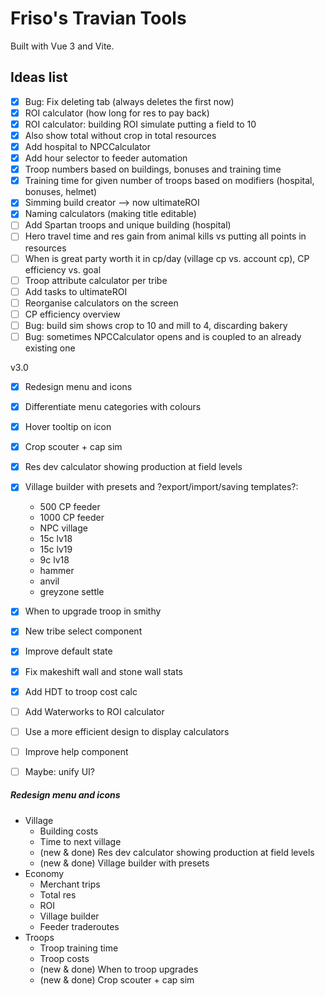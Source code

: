 # Friso's Travian Tools

Built with Vue 3 and Vite.

## Ideas list

- [x] Bug: Fix deleting tab (always deletes the first now)
- [x] ROI calculator (how long for res to pay back)
- [x] ROI calculator: building ROI simulate putting a field to 10
- [x] Also show total without crop in total resources
- [x] Add hospital to NPCCalculator
- [x] Add hour selector to feeder automation
- [x] Troop numbers based on buildings, bonuses and training time
- [x] Training time for given number of troops based on modifiers (hospital, bonuses, helmet)
- [x] Simming build creator --> now ultimateROI
- [x] Naming calculators (making title editable)
- [ ] Add Spartan troops and unique building (hospital)
- [ ] Hero travel time and res gain from animal kills vs putting all points in resources
- [ ] When is great party worth it in cp/day (village cp vs. account cp), CP efficiency vs. goal
- [ ] Troop attribute calculator per tribe
- [ ] Add tasks to ultimateROI
- [ ] Reorganise calculators on the screen
- [ ] CP efficiency overview
- [ ] Bug: build sim shows crop to 10 and mill to 4, discarding bakery
- [ ] Bug: sometimes NPCCalculator opens and is coupled to an already existing one

v3.0
- [X] Redesign menu and icons
- [X] Differentiate menu categories with colours
- [X] Hover tooltip on icon
- [X] Crop scouter + cap sim
- [X] Res dev calculator showing production at field levels
- [X] Village builder with presets and ?export/import/saving templates?:
  - 500 CP feeder
  - 1000 CP feeder
  - NPC village
  - 15c lv18
  - 15c lv19
  - 9c lv18
  - hammer
  - anvil
  - greyzone settle
- [X] When to upgrade troop in smithy
- [X] New tribe select component
- [X] Improve default state
- [X] Fix makeshift wall and stone wall stats
- [X] Add HDT to troop cost calc
- [ ] Add Waterworks to ROI calculator
- [ ] Use a more efficient design to display calculators
- [ ] Improve help component
- [ ] Maybe: unify UI?



##### Redesign menu and icons

- Village
    - Building costs
    - Time to next village
    - (new & done) Res dev calculator showing production at field levels
    - (new & done) Village builder with presets
- Economy
    - Merchant trips
    - Total res
    - ROI
    - Village builder
    - Feeder traderoutes
- Troops
    - Troop training time
    - Troop costs
    - (new & done) When to troop upgrades
    - (new & done) Crop scouter + cap sim
